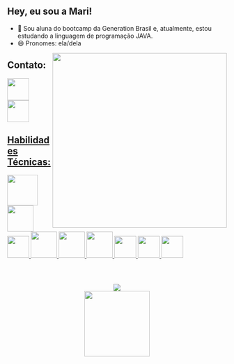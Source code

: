 ## Hey, eu sou a Mari! 

- 🔭 Sou aluna do bootcamp da Generation Brasil e, atualmente, estou estudando a linguagem de programação JAVA.
- 😄 Pronomes: ela/dela 
<img align="right" height = "400" widht="400em" src=https://i.imgur.com/tIo4Jz7.png />

<div align="left" justifyContent="center"> 
<h2> Contato:</h2>
<a href="https://linkedin.com/in/Marianadsm">
  <img height="50rem" widht="50rem" src="https://cdn-icons-png.flaticon.com/512/3536/3536505.png"/>
<a href = "mailto:mariana.dsm@hotmail.com">
  <img height="50rem" widht="50rem" src="https://cdn-icons-png.flaticon.com/512/3296/3296467.png">
 <br>
 </div>
 <h2> Habilidades Técnicas: </h2>
 <div>
<link rel="stylesheet" href="https://cdn.jsdelivr.net/gh/devicons/devicon@v2.15.1/devicon.min.css">
<img height = "70em" src="https://cdn.jsdelivr.net/gh/devicons/devicon/icons/java/java-original.svg" />
<img height = "60em" src="https://cdn.jsdelivr.net/gh/devicons/devicon/icons/mysql/mysql-plain.svg" />
<img height = "50em" src="https://cdn.jsdelivr.net/gh/devicons/devicon/icons/spring/spring-original.svg" />
<img height = "60em" src="https://cdn.jsdelivr.net/gh/devicons/devicon/icons/react/react-original-wordmark.svg" />
<img height = "60em" src="https://cdn.jsdelivr.net/gh/devicons/devicon/icons/html5/html5-original-wordmark.svg" />
<img height = "60em" src="https://cdn.jsdelivr.net/gh/devicons/devicon/icons/css3/css3-original-wordmark.svg" />
<img height = "50em" src="https://cdn.jsdelivr.net/gh/devicons/devicon/icons/typescript/typescript-original.svg" />
<img height = "50em" src="https://cdn.jsdelivr.net/gh/devicons/devicon/icons/javascript/javascript-original.svg" />
<img height = "50em" src="https://cdn.jsdelivr.net/gh/devicons/devicon/icons/git/git-original.svg" />
</div>
  <br>
  <h1></h1>
<div align="center" >
<a href="https://github.com/Marianadsm">
  <img align="center height="150em" widht="150em" src="https://github-readme-stats.vercel.app/api?username=Marianadsm&show_icons=true&theme=dracula&include_all_commits=true&count_private=true"/>
  <br>
  <img align="center" height="150em" widht="200em" src="https://github-readme-stats.vercel.app/api/top-langs/?username=Marianadsm&layout=compact&langs_count=7&theme=dracula"/>
</div>




 
 
